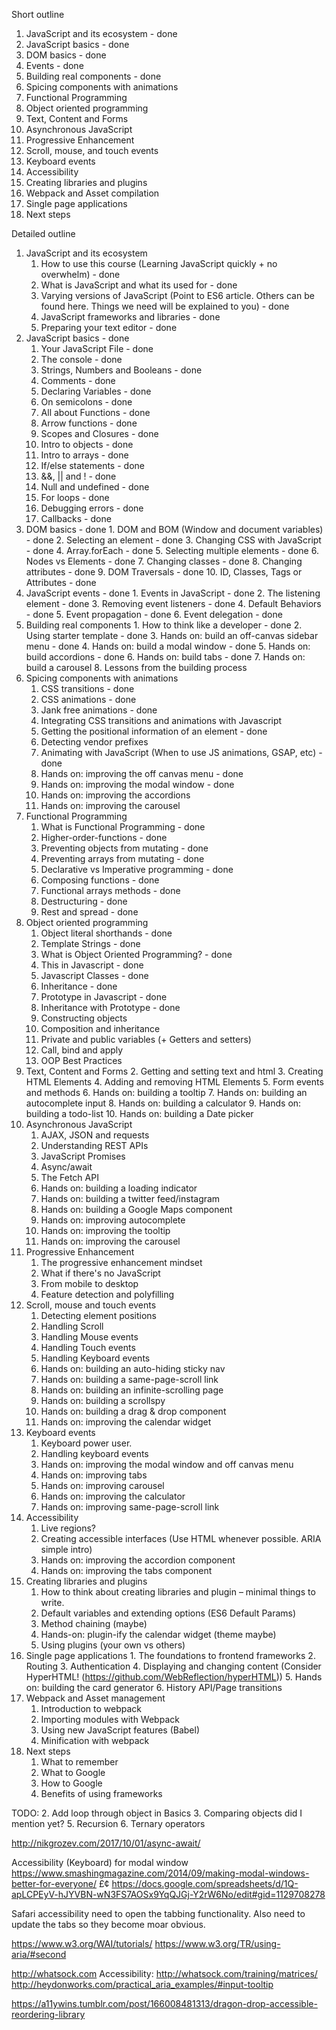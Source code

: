 Short outline

1. JavaScript and its ecosystem - done
2. JavaScript basics - done
3. DOM basics - done
4. Events - done
5. Building real components - done
6. Spicing components with animations
7. Functional Programming
8. Object oriented programming
9. Text, Content and Forms
10. Asynchronous JavaScript
11. Progressive Enhancement
11. Scroll, mouse, and touch events
12. Keyboard events
13. Accessibility
14. Creating libraries and plugins
15. Webpack and Asset compilation
16. Single page applications
17. Next steps

Detailed outline

1. JavaScript and its ecosystem
    1. How to use this course (Learning JavaScript quickly + no overwhelm) - done
    2. What is JavaScript and what its used for - done
    3. Varying versions of JavaScript (Point to ES6 article. Others can be found here. Things we need will be explained to you) - done
    4. JavaScript frameworks and libraries - done
    5. Preparing your text editor - done
2. JavaScript basics - done
    1. Your JavaScript File - done
    2. The console - done
    3. Strings, Numbers and Booleans - done
    4. Comments - done
    5. Declaring Variables - done
    6. On semicolons - done
    7. All about Functions - done
    8. Arrow functions - done
    9. Scopes and Closures - done
    10. Intro to objects - done
    11. Intro to arrays - done
    12. If/else statements - done
    13. &&, || and ! - done
    14. Null and undefined - done
    15. For loops - done
    16. Debugging errors - done
    17. Callbacks - done
  3. DOM basics - done
    1. DOM and BOM (Window and document variables) - done
    2. Selecting an element - done
    3. Changing CSS with JavaScript - done
    4. Array.forEach - done
    5. Selecting multiple elements - done
    6. Nodes vs Elements - done
    7. Changing classes - done
    8. Changing attributes - done
    9. DOM Traversals - done
    10. ID, Classes, Tags or Attributes - done
  4. JavaScript events - done
    1. Events in JavaScript - done
    2. The listening element - done
    3. Removing event listeners - done
    4. Default Behaviors - done
    5. Event propagation - done
    6. Event delegation - done
  5. Building real components
    1. How to think like a developer - done
    2. Using starter template - done
    3. Hands on: build an off-canvas sidebar menu - done
    4. Hands on: build a modal window - done
    5. Hands on: build accordions - done
    6. Hands on: build tabs - done
    7. Hands on: build a carousel
    8. Lessons from the building process
6. Spicing components with animations
    1. CSS transitions - done
    2. CSS animations - done
    3. Jank free animations - done
    4. Integrating CSS transitions and animations with Javascript
    5. Getting the positional information of an element - done
    6. Detecting vendor prefixes
    7. Animating with JavaScript (When to use JS animations, GSAP, etc) - done
    8. Hands on: improving the off canvas menu - done
    9. Hands on: improving the modal window - done
    10. Hands on: improving the accordions
    11. Hands on: improving the carousel
7. Functional Programming
    1. What is Functional Programming - done
    2. Higher-order-functions - done
    3. Preventing objects from mutating - done
    4. Preventing arrays from mutating - done
    5. Declarative vs Imperative programming - done
    6. Composing functions - done
    7. Functional arrays methods - done
    8. Destructuring - done
    9. Rest and spread - done
8. Object oriented programming
    1. Object literal shorthands - done
    2. Template Strings - done
    3. What is Object Oriented Programming? - done
    4. This in Javascript - done
    5. Javascript Classes - done
    6. Inheritance - done
    7. Prototype in Javascript - done
    8. Inheritance with Prototype - done
    9. Constructing objects
    10. Composition and inheritance
    11. Private and public variables (+ Getters and setters)
    12. Call, bind and apply
    13. OOP Best Practices
9. Text, Content and Forms
    2. Getting and setting text and html
    3. Creating HTML Elements
    4. Adding and removing HTML Elements
    5. Form events and methods
    6. Hands on: building a tooltip
    7. Hands on: building an autocomplete input
    8. Hands on: building a calculator
    9. Hands on: building a todo-list
    10. Hands on: building a Date picker
10. Asynchronous JavaScript
    1. AJAX, JSON and requests
    2. Understanding REST APIs
    3. JavaScript Promises
    4. Async/await
    4. The Fetch API
    7. Hands on: building a loading indicator
    8. Hands on: building a twitter feed/instagram
    9. Hands on: building a Google Maps component
    10. Hands on: improving autocomplete
    11. Hands on: improving the tooltip
    12. Hands on: improving the carousel
11. Progressive Enhancement
    1. The progressive enhancement mindset
    2. What if there's no JavaScript
    3. From mobile to desktop
    4. Feature detection and polyfilling
11. Scroll, mouse and touch events
    1. Detecting element positions
    2. Handling Scroll
    3. Handling Mouse events
    4. Handling Touch events
    5. Handling Keyboard events
    6. Hands on: building an auto-hiding sticky nav
    7. Hands on: building a same-page-scroll link
    8. Hands on: building an infinite-scrolling page
    9. Hands on: building a scrollspy
    10. Hands on: building a drag & drop component
    11. Hands on: improving the calendar widget
12. Keyboard events
    1. Keyboard power user.
    1. Handling keyboard events
    2. Hands on: improving the modal window and off canvas menu
    3. Hands on: improving tabs
    4. Hands on: improving carousel
    5. Hands on: improving the calculator
    6. Hands on: improving same-page-scroll link
13. Accessibility
    1. Live regions?
    1. Creating accessible interfaces (Use HTML whenever possible. ARIA simple intro)
    2. Hands on: improving the accordion component
    2. Hands on: improving the tabs component
14. Creating libraries and plugins
    1. How to think about creating libraries and plugin – minimal things to write.
    2. Default variables and extending options (ES6 Default Params)
    3. Method chaining (maybe)
    4. Hands-on: plugin-ify the calendar widget (theme maybe)
    5. Using plugins (your own vs others)
  15. Single page applications
    1. The foundations to frontend frameworks
    2. Routing
    3. Authentication
    4. Displaying and changing content (Consider HyperHTML! (https://github.com/WebReflection/hyperHTML))
    5. Hands on: building the card generator
    6. History API/Page transitions
16. Webpack and Asset management
    1. Introduction to webpack
    2. Importing modules with Webpack
    3. Using new JavaScript features (Babel)
    4. Minification with webpack
17. Next steps
    1. What to remember
    2. What to Google
    3. How to Google
    4. Benefits of using frameworks

TODO:
2. Add loop through object in Basics
3. Comparing objects did I mention yet?
5. Recursion
6. Ternary operators

http://nikgrozev.com/2017/10/01/async-await/

Accessibility (Keyboard) for modal window
https://www.smashingmagazine.com/2014/09/making-modal-windows-better-for-everyone/
£¢
https://docs.google.com/spreadsheets/d/1Q-apLCPEyV-hJYVBN-wN3FS7AOSx9YqQJGj-Y2rW6No/edit#gid=1129708278

Safari accessibility need to open the tabbing functionality. Also need to update the tabs so they become moar obvious.


https://www.w3.org/WAI/tutorials/
https://www.w3.org/TR/using-aria/#second


http://whatsock.com
Accessibility: http://whatsock.com/training/matrices/
http://heydonworks.com/practical_aria_examples/#input-tooltip

https://a11ywins.tumblr.com/post/166008481313/dragon-drop-accessible-reordering-library
